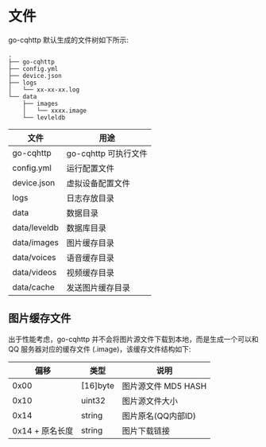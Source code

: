 # 文件

go-cqhttp 默认生成的文件树如下所示:

```
.
├── go-cqhttp
├── config.yml
├── device.json
├── logs
│   └── xx-xx-xx.log
└── data
    ├── images
    │   └── xxxx.image
    └── levleldb
```

| 文件         | 用途                 |
| ------------ | -------------------- |
| go-cqhttp    | go-cqhttp 可执行文件 |
| config.yml | 运行配置文件         |
| device.json  | 虚拟设备配置文件     |
| logs         | 日志存放目录         |
| data         | 数据目录             |
| data/leveldb | 数据库目录           |
| data/images  | 图片缓存目录         |
| data/voices  | 语音缓存目录         |
| data/videos  | 视频缓存目录         |
| data/cache   | 发送图片缓存目录     |

## 图片缓存文件

出于性能考虑，go-cqhttp 并不会将图片源文件下载到本地，而是生成一个可以和 QQ 服务器对应的缓存文件 (.image)，该缓存文件结构如下:

| 偏移            | 类型     | 说明                 |
| --------------- | -------- | -------------------- |
| 0x00            | [16]byte | 图片源文件 MD5 HASH  |
| 0x10            | uint32   | 图片源文件大小       |
| 0x14            | string   | 图片原名(QQ内部ID) |
| 0x14 + 原名长度 | string   | 图片下载链接         |
